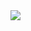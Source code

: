 <img src="https://github-readme-stats.vercel.app/api?username=MelihDarcanxyz&&show_icons=true&title_color=89aaeb&icon_color=c3e88d&text_color=eeffff&bg_color=292d35" />

